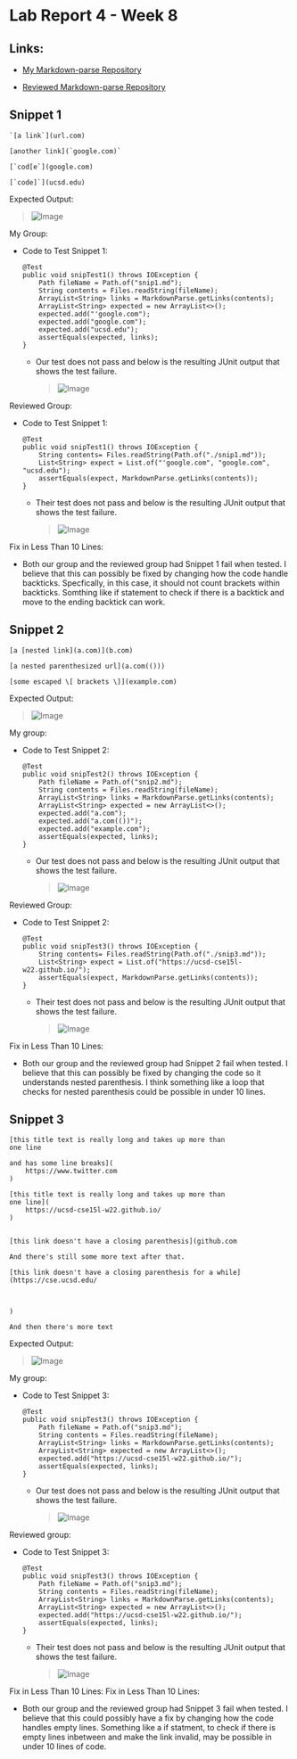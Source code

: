 Lab Report 4 - Week 8
=====================

Links: 
-----------------
- [My Markdown-parse Repository](https://github.com/immanuel-tran/CSE15L-RoseateSpoonbill)

- [Reviewed Markdown-parse Repository](https://github.com/Shree-G/markdown-parse)

Snippet 1
-----------------
```
`[a link`](url.com)

[another link](`google.com)`

[`cod[e`](google.com)

[`code]`](ucsd.edu)
```
Expected Output:
> ![Image](lab4/Snip1.PNG)

My Group:

- Code to Test Snippet 1: 

    ```
    @Test
    public void snipTest1() throws IOException {
        Path fileName = Path.of("snip1.md");
        String contents = Files.readString(fileName);
        ArrayList<String> links = MarkdownParse.getLinks(contents);
        ArrayList<String> expected = new ArrayList<>();
        expected.add("'google.com");
        expected.add("google.com");
        expected.add("ucsd.edu");
        assertEquals(expected, links);
    }
    ```
    - Our test does not pass and below is the resulting JUnit output that shows the test failure.
        >![Image](lab4/Snip1Fail.PNG)

Reviewed Group:

- Code to Test Snippet 1: 

    ```
    @Test
    public void snipTest1() throws IOException {
        String contents= Files.readString(Path.of("./snip1.md"));
        List<String> expect = List.of("'google.com", "google.com", "ucsd.edu");
        assertEquals(expect, MarkdownParse.getLinks(contents));
    }
    ```
    - Their test does not pass and below is the resulting JUnit output that shows the test failure.
        >![Image](lab4/OtherSnip1Fail.PNG)

Fix in Less Than 10 Lines:
- Both our group and the reviewed group had Snippet 1 fail when tested. I believe that this can possibly be fixed by changing how the code handle backticks. Specfically, in this case, it should not count brackets within backticks. Somthing like if statement to check if there is a backtick and move to the ending backtick can work.


Snippet 2
-----------------
```
[a [nested link](a.com)](b.com)

[a nested parenthesized url](a.com(()))

[some escaped \[ brackets \]](example.com)
```
Expected Output:

> ![Image](lab4/Snip2.PNG)


My group:

- Code to Test Snippet 2:  
    ```
    @Test
    public void snipTest2() throws IOException {
        Path fileName = Path.of("snip2.md");
	    String contents = Files.readString(fileName);
        ArrayList<String> links = MarkdownParse.getLinks(contents);
        ArrayList<String> expected = new ArrayList<>();
        expected.add("a.com");
        expected.add("a.com(())");
        expected.add("example.com");
        assertEquals(expected, links);
    }
    ```
    - Our test does not pass and below is the resulting JUnit output that shows the test failure.
        >![Image](lab4/Snip2Fail.PNG)

Reviewed Group:
- Code to Test Snippet 2:  
    ```
    @Test
    public void snipTest3() throws IOException {
        String contents= Files.readString(Path.of("./snip3.md"));
        List<String> expect = List.of("https://ucsd-cse15l-w22.github.io/");
        assertEquals(expect, MarkdownParse.getLinks(contents));
    }
    ```
    - Their test does not pass and below is the resulting JUnit output that shows the test failure.
        >![Image](lab4/OtherSnip2Fail.PNG)

Fix in Less Than 10 Lines:
- Both our group and the reviewed group had Snippet 2 fail when tested. I believe that this can possibly be fixed by changing the code so it understands nested parenthesis. I think something like a loop that checks for nested parenthesis could be possible in under 10 lines.



Snippet 3
-----------------
```
[this title text is really long and takes up more than 
one line

and has some line breaks](
    https://www.twitter.com
)

[this title text is really long and takes up more than 
one line](
    https://ucsd-cse15l-w22.github.io/
)


[this link doesn't have a closing parenthesis](github.com

And there's still some more text after that.

[this link doesn't have a closing parenthesis for a while](https://cse.ucsd.edu/



)

And then there's more text
```
Expected Output:
> ![Image](lab4/Snip3.PNG)

My group:

- Code to Test Snippet 3:  
    ```
    @Test
    public void snipTest3() throws IOException {
        Path fileName = Path.of("snip3.md");
	    String contents = Files.readString(fileName);
        ArrayList<String> links = MarkdownParse.getLinks(contents);
        ArrayList<String> expected = new ArrayList<>();
        expected.add("https://ucsd-cse15l-w22.github.io/");
        assertEquals(expected, links);
    }
    ```
    - Our test does not pass and below is the resulting JUnit output that shows the test failure.
        >![Image](lab4/Snip3Fail.PNG)

Reviewed group:

- Code to Test Snippet 3:  
    ```
    @Test
    public void snipTest3() throws IOException {
        Path fileName = Path.of("snip3.md");
	    String contents = Files.readString(fileName);
        ArrayList<String> links = MarkdownParse.getLinks(contents);
        ArrayList<String> expected = new ArrayList<>();
        expected.add("https://ucsd-cse15l-w22.github.io/");
        assertEquals(expected, links);
    }
    ```
    - Their test does not pass and below is the resulting JUnit output that shows the test failure.
        >![Image](lab4/OtherSnip3Fail.PNG)

Fix in Less Than 10 Lines:
Fix in Less Than 10 Lines:
- Both our group and the reviewed group had Snippet 3 fail when tested. I believe that this could possibly have a fix by changing how the code handles empty lines. Something like a if statment, to check if there is empty lines inbetween and make the link invalid, may be possible in under 10 lines of code. 